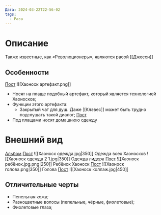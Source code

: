 ```yaml
---
Дата: 2024-03-22T22-56-02
tags:
  - Раса
---
```

# Описание
Также известные, как «Революционеры», являются расой [[Джесси]]
## Особенности
[Пост](https://vk.com/wall-208978263_688)
![[Хаоноск артефакт.png]]
- Носят на плаще подобный артефакт, который является технологией Хаоносков;
- Функции этого артефакта:
	- Закрытый чат для душ. Даже [[Клэвес]] может быть трудно подслушать такой диалог;
[Пост](https://vk.com/wall-208978263_3295)
- Под плащами носят домашнюю одежду
# Внешний вид
[Альбом](https://vk.com/album-159799193_282831006)
[Пост](https://vk.com/wall-159799193_7075)
![[Хаоноск одежда.jpg|350]]
Одежда всех Хаоносков
![[Хаоноск одежда 2 1.jpg|350]]
Одежда лидера
[Пост](https://vk.com/wall-159799193_7772)
![[Хаоноск ребёнок.jpg.png|250]]
Ребёнок Хаоноск
[Пост](https://vk.com/wall-159799193_8024)
![[Хаоноск голова.png|350]]
Голова
[Пост](https://vk.com/wall-159799193_10069)
![[Хаоноск коллаж.jpg|450]]
## Отличительные черты
- Пепельная кожа;
- Разноцветные волосы (пепельные, чёрные, фиолетовые);
- Фиолетовые глаза;
